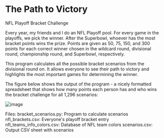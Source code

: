 # The Path to Victory
NFL Playoff Bracket Challenge

Every year, my friends and I do an NFL Playoff pool. For every game in the playoffs, we pick the winner. After the Superbowl, whoever has the most bracket points wins the prize. Points are given as 50, 75, 150, and 300 points for each correct winner chosen in the wildcard round, divisional round, championship round, and Superbowl, respectively.

This program calculates all the possible bracket scenarios from the divisional round on. It allows everyone to see their path to victory and highlights the most important games for determining the winner.

The figure below shows the output of the program - a nicely formatted spreadsheet that shows how many points each person has and who wins the bracket challenge for all 1,296 scenarios:

![image](https://github.com/user-attachments/assets/c4113a15-5e39-4916-8d04-f2c2dfbd83ed)



Files:
bracket_scenarios.py: Program to calculate scenarios
nfl_brackets.csv: Everyone's playoff bracket entry
nfl_teams_info_colors.csv: Database of NFL team colors
scenarios.csv: Output CSV sheet with scenarios


